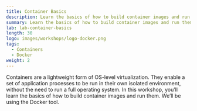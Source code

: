 ```yaml
---
title: Container Basics
description: Learn the basics of how to build container images and run them using Docker.
summary: Learn the basics of how to build container images and run them using Docker.
lab: lab-container-basics
length: 30
logo: images/workshops/logo-docker.png
tags:
  - Containers
  - Docker
weight: 2
---
```


Containers are a lightweight form of OS-level virtualization. They enable a set of application processes to be run in their own isolated environment, without the need to run a full operating system. In this workshop, you’ll learn the basics of how to build container images and run them. We’ll be using the Docker tool.
